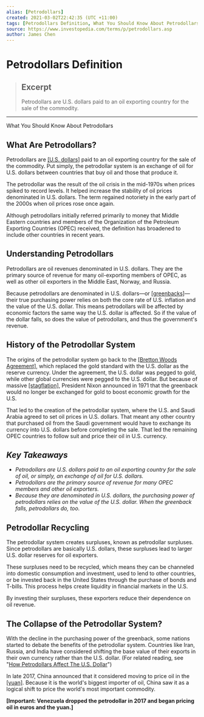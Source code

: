 ```yaml
---
alias: [Petrodollars]
created: 2021-03-02T22:42:35 (UTC +11:00)
tags: [Petrodollars Definition, What You Should Know About Petrodollars]
source: https://www.investopedia.com/terms/p/petrodollars.asp
author: James Chen
---
```


# Petrodollars Definition

> ## Excerpt
> Petrodollars are U.S. dollars paid to an oil exporting country for the sale of the commodity.

---

What You Should Know About Petrodollars
## What Are Petrodollars?

Petrodollars are [[U.S. dollars]](https://www.investopedia.com/terms/u/usd.asp) paid to an oil exporting country for the sale of the commodity. Put simply, the petrodollar system is an exchange of oil for U.S. dollars between countries that buy oil and those that produce it.

The petrodollar was the result of the oil crisis in the mid-1970s when prices spiked to record levels. It helped increase the stability of oil prices denominated in U.S. dollars. The term regained notoriety in the early part of the 2000s when oil prices rose once again. 

Although petrodollars initially referred primarily to money that Middle Eastern countries and members of the Organization of the Petroleum Exporting Countries (OPEC) received, the definition has broadened to include other countries in recent years.

## Understanding Petrodollars

Petrodollars are oil revenues denominated in U.S. dollars. They are the primary source of revenue for many oil-exporting members of OPEC, as well as other oil exporters in the Middle East, Norway, and Russia.

Because petrodollars are denominated in U.S. dollars—or [[greenbacks]](https://www.investopedia.com/terms/g/greenback.asp)—their true purchasing power relies on both the core rate of U.S. inflation and the value of the U.S. dollar. This means petrodollars will be affected by economic factors the same way the U.S. dollar is affected. So if the value of the dollar falls, so does the value of petrodollars, and thus the government's revenue.

## History of the Petrodollar System

The origins of the petrodollar system go back to the [[Bretton Woods Agreement]](https://www.investopedia.com/terms/b/brettonwoodsagreement.asp), which replaced the gold standard with the U.S. dollar as the reserve currency. Under the agreement, the U.S. dollar was pegged to gold, while other global currencies were pegged to the U.S. dollar. But because of massive [[stagflation]](https://www.investopedia.com/terms/s/stagflation.asp), President Nixon announced in 1971 that the greenback would no longer be exchanged for gold to boost economic growth for the U.S.

That led to the creation of the petrodollar system, where the U.S. and Saudi Arabia agreed to set oil prices in U.S. dollars. That meant any other country that purchased oil from the Saudi government would have to exchange its currency into U.S. dollars before completing the sale. That led the remaining OPEC countries to follow suit and price their oil in U.S. currency.

## _Key Takeaways_

-   _Petrodollars are U.S. dollars paid to an oil exporting country for the sale of oil, or simply, an exchange of oil for U.S. dollars._
-   _Petrodollars are the primary source of revenue for many OPEC members and other oil exporters._
-   _Because they are denominated in U.S. dollars, the purchasing power of petrodollars relies on the value of the U.S. dollar. When the greenback falls, petrodollars do, too._

## Petrodollar Recycling

The petrodollar system creates surpluses, known as petrodollar surpluses. Since petrodollars are basically U.S. dollars, these surpluses lead to larger U.S. dollar reserves for oil exporters.

These surpluses need to be recycled, which means they can be channeled into domestic consumption and investment, used to lend to other countries, or be invested back in the United States through the purchase of bonds and T-bills. This process helps create liquidity in financial markets in the U.S.

By investing their surpluses, these exporters reduce their dependence on oil revenue.

## The Collapse of the Petrodollar System?

With the decline in the purchasing power of the greenback, some nations started to debate the benefits of the petrodollar system. Countries like Iran, Russia, and India have considered shifting the base value of their exports in their own currency rather than the U.S. dollar. (For related reading, see "[How Petrodollars Affect The U.S. Dollar](https://www.investopedia.com/articles/forex/072915/how-petrodollars-affect-us-dollar.asp)")

In late 2017, China announced that it considered moving to price oil in the [[yuan]](https://www.investopedia.com/terms/forex/c/cny-china-yuan-renminbi.asp). Because it is the world's biggest importer of oil, China saw it as a logical shift to price the world's most important commodity.

**\[Important: Venezuela dropped the petrodollar in 2017 and began pricing oil in euros and the yuan.\]**
